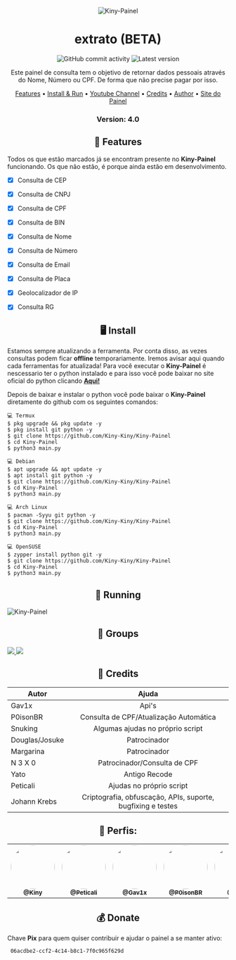 <p align="center" ><img alt="Kiny-Painel" src="https://raw.githubusercontent.com/MicaelliMedeiros/micaellimedeiros/master/image/computer-illustration.png"></p>

<h1 align="center">extrato (BETA)</h1>
<p align="center">
  <img alt="GitHub commit activity" src="https://img.shields.io/github/commit-activity/m/Kiny-Kiny/Kiny-Painel">
  <img alt="Latest version" src="https://img.shields.io/github/v/release/Kiny-Kiny/Kiny-Painel.svg" alt="Latest version">

  <p align="center">
    Este painel de consulta tem o objetivo de retornar dados pessoais através do Nome, Número ou CPF. De forma que não precise pagar por isso.
  </p>
</p> 



<p align="center">
  <a href="https://github.com/Kiny-Kiny/Kiny-Painel/blob/master/README.md#-features">Features</a> •
  <a href="https://github.com/Kiny-Kiny/Kiny-Painel/blob/master/README.md#-install">Install & Run</a> •
  <a href="https://youtube.com/channel/UC1aTvkvmTVO7OJ6oixtJo8w">Youtube Channel</a> •
  <a href="https://github.com/Kiny-Kiny/Kiny-Painel/blob/master/README.md#-credits">Credits</a> •
  <a href="https://github.com/Kiny-Kiny">Author</a> •
  <a href="http://int-search.xyz/">Site do Painel</a>
</p>

<h3><p align="center">Version: 4.0</p></h3>
 
<h2 align="center">📆  Features</h2>

Todos os que estão marcados já se encontram presente no **Kiny-Painel** funcionando. 
Os que não estão, é porque ainda estão em desenvolvimento.

- [x] Consulta de CEP
- [x] Consulta de CNPJ
- [x] Consulta de CPF
- [x] Consulta de BIN
- [x] Consulta de Nome
- [x] Consulta de Número
- [x] Consulta de Email
- [x] Consulta de Placa
- [x] Geolocalizador de IP
- [x] Consulta RG


<h2 align="center">🖥 Install</h2>

Estamos sempre atualizando a ferramenta. Por conta disso, as vezes consultas podem ficar **offline** temporariamente. 
Iremos avisar aqui quando cada ferramentas for atualizada!
Para você executar o **Kiny-Painel** é nescessario ter o python instalado e para isso você pode baixar no site oficial do python clicando [**Aqui!**](https://www.python.org/downloads/)

Depois de baixar e instalar o python você pode baixar o **Kiny-Painel** diretamente do github com os seguintes comandos:

```
💻 Termux
$ pkg upgrade && pkg update -y
$ pkg install git python -y
$ git clone https://github.com/Kiny-Kiny/Kiny-Painel
$ cd Kiny-Painel
$ python3 main.py

💻 Debian
$ apt upgrade && apt update -y
$ apt install git python -y
$ git clone https://github.com/Kiny-Kiny/Kiny-Painel
$ cd Kiny-Painel
$ python3 main.py

💻 Arch Linux
$ pacman -Syyu git python -y
$ git clone https://github.com/Kiny-Kiny/Kiny-Painel
$ cd Kiny-Painel
$ python3 main.py

💻 OpenSUSE
$ zypper install python git -y
$ git clone https://github.com/Kiny-Kiny/Kiny-Painel
$ cd Kiny-Painel
$ python3 main.py
```

<p align="center" >
  <h2 align="center">🚀 Running</h2>
  <img alt="Kiny-Painel" src="https://github.com/Kiny-Kiny/Kiny-Painel/blob/main/IMG_20210815_155210_616.jpg">
</p>

<p align="center" >
  <h2 align="center">📧 Groups</h2>
<a href="https://chat.whatsapp.com/Dnjs8guT97wAJgcZSI6e3c" alt="WhatsApp">
  <img src = "https://img.shields.io/badge/-WhatsApp-25d366?style=flat-square&labelColor=25d366&logo=whatsapp&logoColor=white&link=API-DO-SEU-WHATSAPP" /> </a>

<a href="http://t.me/kinycrimson" alt="Telegram">
  <img src = "https://img.shields.io/badge/-Telegram-1ca0f1?style=for-the-badge&labelColor=1ca0f1&logo=telegram&logoColor=white&link=https://t.me/kinycrimson" /> </a>

<h2 align="center">🙏  Credits</h2>

| Autor          | Ajuda                                                                  |
| -------------- |:-------------:                                                         |
| Gav1x          | Api's                                                                  |
| P0isonBR       | Consulta de CPF/Atualização Automática                                 |
| Snuking        | Algumas ajudas no próprio script                                       |
| Douglas/Josuke | Patrocinador                                                           |
| Margarina      | Patrocinador                                                           |
| N 3 X 0        | Patrocinador/Consulta de CPF                                           |
| Yato           | Antigo Recode                                                          |
| Peticali       | Ajudas no próprio script                                               |
| Johann Krebs   | Criptografia, obfuscação, APIs, suporte, bugfixing e testes            |

<div align="center">
  <h2>👤 Perfis:</h2>

  <table>
    <tr>
      <td align="center"><a href="https://github.com/Kiny-Kiny"><img style="border-radius: 50%;" src="https://avatars.githubusercontent.com/u/70079144?s=60&v=4" width="100px;" alt=""/><br /><sub><b>@Kiny</b></sub></a><br /></td>
      <td align="center"><a href="https://github.com/Peticali"><img style="border-radius: 50%;" src="https://avatars.githubusercontent.com/u/34588988?v=4" width="100px;" alt=""/><br /><sub><b>@Peticali</b></sub></a><br /></td>
      <td align="center"><a href="https://github.com/gav1x"><img style="border-radius: 50%;" src="https://avatars.githubusercontent.com/u/86944760?v=4" width="100px;" alt=""/><br /><sub><b>@Gav1x</b></sub></a><br /></td>
      <td align="center"><a href="https://github.com/P0isonBR"><img style="border-radius: 50%;" src="https://avatars.githubusercontent.com/u/65384918?v=4" width="100px;" alt=""/><br /><sub><b>@P0isonBR</b></sub></a><br /></td>
      <td align="center"><a href="https://github.com/oporadokrl"><img style="border-radius: 50%;" src="https://avatars.githubusercontent.com/u/71855447?v=4" width="100px;" alt=""/><br /><sub><b>@Yato</b></sub></a><br /></td>
      <td align="center"><a href="https://github.com/mipsu"><img style="border-radius: 50%;" src="https://avatars.githubusercontent.com/u/88400387?v=4" width="100px;" alt=""/><br /><sub><b>@12k</b></sub></a><br /></td>
  </table>
</div>
 
 <h2 align="center">💰 Donate</h2>
 
 Chave **Pix** para quem quiser contribuir e ajudar o painel a se manter ativo:
 ```
  06acdbe2-ccf2-4c14-b8c1-7f0c965f629d
 ```
